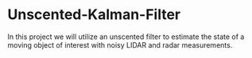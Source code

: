 # Unscented-Kalman-Filter
In this project we will utilize an unscented filter to estimate the state of a moving object of interest with noisy LIDAR and radar measurements.

